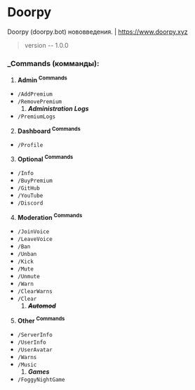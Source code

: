 # Doorpy
Doorpy (doorpy.bot) нововведения. | https://www.doorpy.xyz
> version -- 1.0.0

### _Commands (комманды):
 1. **Admin <sup>Commands</sup>**
* `/AddPremium`
* `/RemovePremium`
  1) ***Administration Logs***
* `/PremiumLogs`
 2. **Dashboard <sup>Commands</sup>**
* `/Profile`
 3. **Optional <sup>Commands</sup>**
* `/Info`
* `/BuyPremium`
* `/GitHub`
* `/YouTube`
* `/Discord`
 4. **Moderation <sup>Commands</sup>**
* `/JoinVoice`
* `/LeaveVoice`
* `/Ban`
* `/Unban`
* `/Kick`
* `/Mute`
* `/Unmute`
* `/Warn`
* `/ClearWarns`
* `/Clear`
  1) ~~***Automod***~~
 5. **Other <sup>Commands</sup>**
* `/ServerInfo`
* `/UserInfo`
* `/UserAvatar`
* `/Warns`
* `/Music`
  1) ***Games***
* `/FoggyNightGame`
